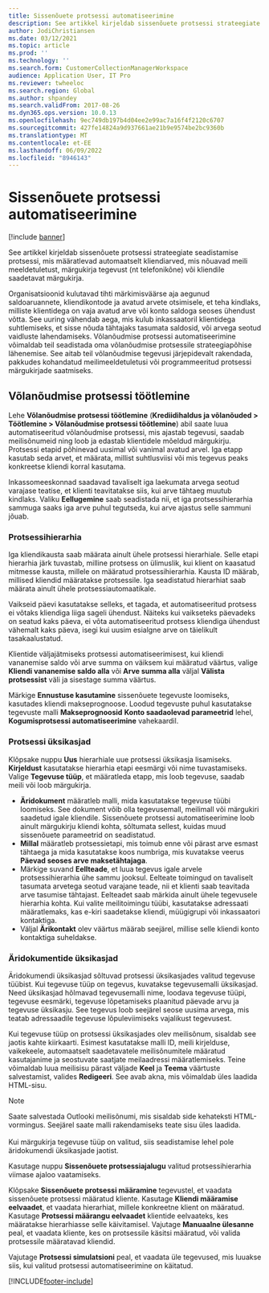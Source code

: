 ```yaml
---
title: Sissenõuete protsessi automatiseerimine
description: See artikkel kirjeldab sissenõuete protsessi strateegiate seadistamise protsessi, mis määratlevad automaatselt kliendiarved, mis nõuavad meili meeldetuletust, märgukirja tegevust või kliendile saadetavat märgukirja.
author: JodiChristiansen
ms.date: 03/12/2021
ms.topic: article
ms.prod: ''
ms.technology: ''
ms.search.form: CustomerCollectionManagerWorkspace
audience: Application User, IT Pro
ms.reviewer: twheeloc
ms.search.region: Global
ms.author: shpandey
ms.search.validFrom: 2017-08-26
ms.dyn365.ops.version: 10.0.13
ms.openlocfilehash: 9ec749db197b4d04ee2e99ac7a16f4f2120c6707
ms.sourcegitcommit: 427fe14824a9d937661ae21b9e9574be2bc9360b
ms.translationtype: MT
ms.contentlocale: et-EE
ms.lasthandoff: 06/09/2022
ms.locfileid: "8946143"
---
```

# <a name="collections-process-automation"></a>Sissenõuete protsessi automatiseerimine

[!include [banner](../includes/banner.md)]

See artikkel kirjeldab sissenõuete protsessi strateegiate seadistamise protsessi, mis määratlevad automaatselt kliendiarved, mis nõuavad meili meeldetuletust, märgukirja tegevust (nt telefonikõne) või kliendile saadetavat märgukirja. 

Organisatsioonid kulutavad tihti märkimisväärse aja aegunud saldoaruannete, kliendikontode ja avatud arvete otsimisele, et teha kindlaks, milliste klientidega on vaja avatud arve või konto saldoga seoses ühendust võtta. See uuring vähendab aega, mis kulub inkassaatoril klientidega suhtlemiseks, et sisse nõuda tähtajaks tasumata saldosid, või arvega seotud vaidluste lahendamiseks. Võlanõudmise protsessi automatiseerimine võimaldab teil seadistada oma võlanõudmise protsessile strateegiapõhise lähenemise. See aitab teil võlanõudmise tegevusi järjepidevalt rakendada, pakkudes kohandatud meilimeeldetuletusi või programmeeritud protsessi märgukirjade saatmiseks. 

## <a name="collections-process-setup"></a>Võlanõudmise protsessi töötlemine
Lehe **Võlanõudmise protsessi töötlemine** (**Krediidihaldus ja võlanõuded > Töötlemine > Võlanõudmise protsessi töötlemine**) abil saate luua automatiseeritud võlanõudmise protsessi, mis ajastab tegevusi, saadab meilisõnumeid ning loob ja edastab klientidele mõeldud märgukirju. Protsessi etapid põhinevad uusimal või vanimal avatud arvel. Iga etapp kasutab seda arvet, et määrata, millist suhtlusviisi või mis tegevus peaks konkreetse kliendi korral kasutama.  

Inkassomeeskonnad saadavad tavaliselt iga laekumata arvega seotud varajase teatise, et klienti teavitatakse siis, kui arve tähtaeg muutub kindlaks. Valiku **Eellugemine** saab seadistada nii, et iga protsessihierarhia sammuga saaks iga arve puhul tegutseda, kui arve ajastus selle sammuni jõuab.

### <a name="process-hierarchy"></a>Protsessihierarhia
Iga kliendikausta saab määrata ainult ühele protsessi hierarhiale. Selle etapi hierarhia järk tuvastab, milline protsess on ülimuslik, kui klient on kaasatud mitmesse kausta, millele on määratud protsessihierarhia. Kausta ID määrab, millised kliendid määratakse protsessile. Iga seadistatud hierarhiat saab määrata ainult ühele protsessiautomaatikale.

Vaikseid päevi kasutatakse selleks, et tagada, et automatiseeritud protsess ei võtaks kliendiga liiga sageli ühendust. Näiteks kui vaikseteks päevadeks on seatud kaks päeva, ei võta automatiseeritud protsess kliendiga ühendust vähemalt kaks päeva, isegi kui uusim esialgne arve on täielikult tasakaalustatud. 

Klientide väljajätmiseks protsessi automatiseerimisest, kui kliendi vananemise saldo või arve summa on väiksem kui määratud väärtus, valige **Kliendi vananemise saldo alla** või **Arve summa alla** väljal **Välista protsessist** väli ja sisestage summa väärtus.

Märkige **Ennustuse kasutamine** sissenõuete tegevuste loomiseks, kasutades kliendi makseprognoose. Loodud tegevuste puhul kasutatakse tegevuste malli **Makseprognoosid** **Konto saadaolevad parameetrid** lehel, **Kogumisprotsessi automatiseerimine** vahekaardil. 

### <a name="process-details"></a>Protsessi üksikasjad
Klõpsake nuppu **Uus** hierarhiale uue protsessi üksikasja lisamiseks. **Kirjeldust** kasutatakse hierarhia etapi eesmärgi või nime tuvastamiseks. Valige **Tegevuse tüüp**, et määratleda etapp, mis loob tegevuse, saadab meili või loob märgukirja. 

- **Äridokument** määratleb malli, mida kasutatakse tegevuse tüübi loomiseks. See dokument võib olla tegevusemall, meilimall või märgukiri saadetud igale kliendile. Sissenõuete protsessi automatiseerimine loob ainult märgukirju kliendi kohta, sõltumata sellest, kuidas muud sissenõuete parameetrid on seadistatud.
- **Millal** määratleb protsessietapi, mis toimub enne või pärast arve esmast tähtaega ja mida kasutatakse koos numbriga, mis kuvatakse veerus **Päevad seoses arve maksetähtajaga**. 
- Märkige suvand **Eellteade**, et luua tegevus igale arvele protsessihierarhia ühe sammu jooksul. Eelteate toimingud on tavaliselt tasumata arvetega seotud varajane teade, nii et klienti saab teavitada arve tasumise tähtajast. Eelteadet saab märkida ainult ühele tegevusele hierarhia kohta. Kui valite meilitoimingu tüübi, kasutatakse adressaati määratlemaks, kas e-kiri saadetakse kliendi, müügigrupi või inkassaatori kontaktiga. 
- Väljal **Ärikontakt** olev väärtus määrab seejärel, millise selle kliendi konto kontaktiga suheldakse.

### <a name="business-document-details"></a>Äridokumentide üksikasjad
Äridokumendi üksikasjad sõltuvad protsessi üksikasjades valitud tegevuse tüübist. Kui tegevuse tüüp on tegevus, kuvatakse tegevusemalli üksikasjad. Need üksikasjad hõlmavad tegevusemalli nime, loodava tegevuse tüüpi, tegevuse eesmärki, tegevuse lõpetamiseks plaanitud päevade arvu ja tegevuse üksikasju. See tegevus loob seejärel seose uusima arvega, mis teatab adressaadile tegevuse lõpuleviimiseks vajalikust tegevusest.

Kui tegevuse tüüp on protsessi üksikasjades olev meilisõnum, sisaldab see jaotis kahte kiirkaarti. Esimest kasutatakse malli ID, meili kirjelduse, vaikekeele, automaatselt saadetavatele meilisõnumitele määratud kasutajanime ja seostuvate saatjate meilaadressi määratlemiseks. Teine võimaldab luua meilisisu pärast väljade **Keel** ja **Teema** väärtuste salvestamist, valides **Redigeeri**. See avab akna, mis võimaldab üles laadida HTML-sisu. 

> [!Note]
> Saate salvestada Outlooki meilisõnumi, mis sisaldab side kehateksti HTML-vormingus. Seejärel saate malli rakendamiseks teate sisu üles laadida. <br> <br> Kui märgukirja tegevuse tüüp on valitud, siis seadistamise lehel pole äridokumendi üksikasjade jaotist.

Kasutage nuppu **Sissenõuete protsessiajalugu** valitud protsessihierarhia viimase ajaloo vaatamiseks. 

Klõpsake **Sissenõuete protsessi määramine** tegevustel, et vaadata sissenõuete protsessi määratud kliente. Kasutage **Kliendi määramise eelvaadet**, et vaadata hierarhiat, millele konkreetne klient on määratud. Kasutage **Protsessi määrangu eelvaadet** klientide eelvaateks, kes määratakse hierarhiasse selle käivitamisel. Vajutage **Manuaalne ülesanne** peal, et vaadata kliente, kes on protsessile käsitsi määratud, või valida protsessile määratavad kliendid.

Vajutage **Protsessi simulatsioni** peal, et vaadata üle tegevused, mis luuakse siis, kui valitud protsessi automatiseerimine on käitatud. 

[!INCLUDE[footer-include](../../includes/footer-banner.md)]
